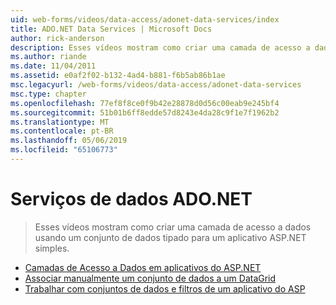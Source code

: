 ```yaml
---
uid: web-forms/videos/data-access/adonet-data-services/index
title: ADO.NET Data Services | Microsoft Docs
author: rick-anderson
description: Esses vídeos mostram como criar uma camada de acesso a dados usando um conjunto de dados tipado para um aplicativo ASP.NET simples.
ms.author: riande
ms.date: 11/04/2011
ms.assetid: e0af2f02-b132-4ad4-b881-f6b5ab86b1ae
msc.legacyurl: /web-forms/videos/data-access/adonet-data-services
msc.type: chapter
ms.openlocfilehash: 77ef8f8ce0f9b42e28878d0d56c00eab9e245bf4
ms.sourcegitcommit: 51b01b6ff8edde57d8243e4da28c9f1e7f1962b2
ms.translationtype: MT
ms.contentlocale: pt-BR
ms.lasthandoff: 05/06/2019
ms.locfileid: "65106773"
---
```

# <a name="adonet-data-services"></a>Serviços de dados ADO.NET

> Esses vídeos mostram como criar uma camada de acesso a dados usando um conjunto de dados tipado para um aplicativo ASP.NET simples.

- [Camadas de Acesso a Dados em aplicativos do ASP.NET](data-access-layers-in-aspnet-applications.md)
- [Associar manualmente um conjunto de dados a um DataGrid](how-to-manually-bind-a-dataset-to-a-datagrid.md)
- [Trabalhar com conjuntos de dados e filtros de um aplicativo do ASP](how-to-work-with-datasets-and-filters-from-an-asp-application.md)

